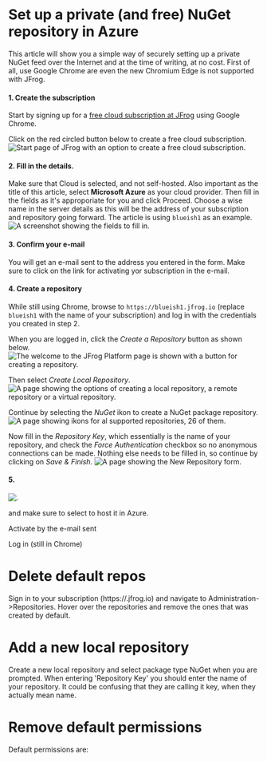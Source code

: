 ﻿# Set up a private (and free) NuGet repository in Azure

This article will show you a simple way of securely setting up a private NuGet feed over the Internet and at the time of writing, at no cost. 
First of all, use Google Chrome are even the new Chromium Edge is not supported with JFrog.

#### 1. Create the subscription

Start by signing up for a [free cloud subscription at JFrog](https://jfrog.com/) using Google Chrome.

Click on the red circled button below to create a free cloud subscription.
![Start page of JFrog with an option to create a free cloud subscription.](./../../../img/jfrog/jfrog1.jpg)

#### 2. Fill in the details. 
Make sure that Cloud is selected, and not self-hosted.
Also important as the title of this article, select **Microsoft Azure** as your cloud provider. 
Then fill in the fields as it's approporiate for you and click Proceed. Choose a wise name in the server details as this will be the address of your subscription and repository going forward. 
The article is using `blueish1` as an example.
![A screenshot showing the fields to fill in.](./../../../img/jfrog/jfrog2.jpg)

#### 3. Confirm your e-mail
You will get an e-mail sent to the address you entered in the form. Make sure to click on the link for activating yor subscription in the e-mail.

#### 4. Create a repository
While still using Chrome, browse to `https://blueish1.jfrog.io` (replace `blueish1` with the name of your subscription) and log in with the credentials you created in step 2. 

When you are logged in, click the *Create a Repository* button as shown below. 
![The welcome to the JFrog Platform page is shown with a button for creating a repository.](./../../../img/jfrog/jfrog3.jpg)

Then select *Create Local Repository*.
![A page showing the options of creating a local repository, a remote repository or a virtual repository.](./../../../img/jfrog/jfrog4.jpg)

Continue by selecting the *NuGet* ikon to create a NuGet package repository.
![A page showing ikons for al supported repositories, 26 of them.](./../../../img/jfrog/jfrog5.jpg)

Now fill in the *Repository Key*, which essentially is the name of your repository, and check the *Force Authentication* checkbox so no anonymous connections can be made.
Nothing else needs to be filled in, so continue by clicking on *Save & Finish*.
![A page showing the New Repository form.](./../../../img/jfrog/jfrog6.jpg)

#### 5. 

![.](./../../../img/jfrog/jfrog7.jpg)




and make sure to select to host it in Azure.

Activate by the e-mail sent

Log in (still in Chrome)

# Delete default repos
Sign in to your subscription (https://<your subscription name>.jfrog.io) and navigate to Administration->Repositories. 
Hover over the repositories and remove the ones that was created by default.

# Add a new local repository
Create a new local repository and select package type NuGet when you are prompted.
When entering 'Repository Key' you should enter the name of your repository. It could be confusing that they are calling it key, when they actually mean name.

# Remove default permissions

Default permissions are:



